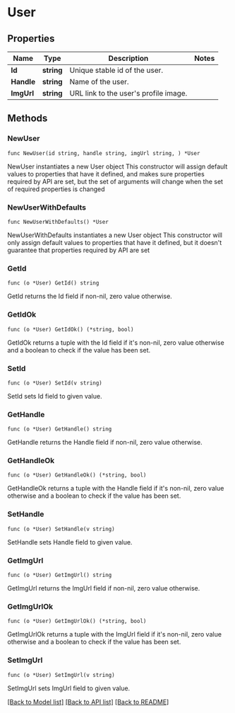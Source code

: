 # User

## Properties

Name | Type | Description | Notes
------------ | ------------- | ------------- | -------------
**Id** | **string** | Unique stable id of the user. | 
**Handle** | **string** | Name of the user. | 
**ImgUrl** | **string** | URL link to the user&#39;s profile image. | 

## Methods

### NewUser

`func NewUser(id string, handle string, imgUrl string, ) *User`

NewUser instantiates a new User object
This constructor will assign default values to properties that have it defined,
and makes sure properties required by API are set, but the set of arguments
will change when the set of required properties is changed

### NewUserWithDefaults

`func NewUserWithDefaults() *User`

NewUserWithDefaults instantiates a new User object
This constructor will only assign default values to properties that have it defined,
but it doesn't guarantee that properties required by API are set

### GetId

`func (o *User) GetId() string`

GetId returns the Id field if non-nil, zero value otherwise.

### GetIdOk

`func (o *User) GetIdOk() (*string, bool)`

GetIdOk returns a tuple with the Id field if it's non-nil, zero value otherwise
and a boolean to check if the value has been set.

### SetId

`func (o *User) SetId(v string)`

SetId sets Id field to given value.


### GetHandle

`func (o *User) GetHandle() string`

GetHandle returns the Handle field if non-nil, zero value otherwise.

### GetHandleOk

`func (o *User) GetHandleOk() (*string, bool)`

GetHandleOk returns a tuple with the Handle field if it's non-nil, zero value otherwise
and a boolean to check if the value has been set.

### SetHandle

`func (o *User) SetHandle(v string)`

SetHandle sets Handle field to given value.


### GetImgUrl

`func (o *User) GetImgUrl() string`

GetImgUrl returns the ImgUrl field if non-nil, zero value otherwise.

### GetImgUrlOk

`func (o *User) GetImgUrlOk() (*string, bool)`

GetImgUrlOk returns a tuple with the ImgUrl field if it's non-nil, zero value otherwise
and a boolean to check if the value has been set.

### SetImgUrl

`func (o *User) SetImgUrl(v string)`

SetImgUrl sets ImgUrl field to given value.



[[Back to Model list]](../README.md#documentation-for-models) [[Back to API list]](../README.md#documentation-for-api-endpoints) [[Back to README]](../README.md)



